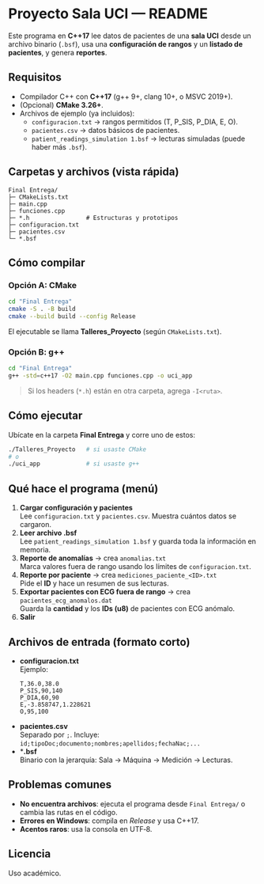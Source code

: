 # Proyecto Sala UCI — README

Este programa en **C++17** lee datos de pacientes de una **sala UCI** desde un archivo binario (`.bsf`), usa una **configuración de rangos** y un **listado de pacientes**, y genera **reportes**.

## Requisitos
- Compilador C++ con **C++17** (g++ 9+, clang 10+, o MSVC 2019+).
- (Opcional) **CMake 3.26+**.
- Archivos de ejemplo (ya incluidos):
  - `configuracion.txt` → rangos permitidos (T, P_SIS, P_DIA, E, O).
  - `pacientes.csv` → datos básicos de pacientes.
  - `patient_readings_simulation 1.bsf` → lecturas simuladas (puede haber más `.bsf`).

## Carpetas y archivos (vista rápida)
```
Final Entrega/
├─ CMakeLists.txt
├─ main.cpp
├─ funciones.cpp
├─ *.h                # Estructuras y prototipos
├─ configuracion.txt
├─ pacientes.csv
└─ *.bsf
```

## Cómo compilar

### Opción A: CMake
```bash
cd "Final Entrega"
cmake -S . -B build
cmake --build build --config Release
```
El ejecutable se llama **Talleres_Proyecto** (según `CMakeLists.txt`).

### Opción B: g++
```bash
cd "Final Entrega"
g++ -std=c++17 -O2 main.cpp funciones.cpp -o uci_app
```
> Si los headers (`*.h`) están en otra carpeta, agrega `-I<ruta>`.

## Cómo ejecutar
Ubícate en la carpeta **Final Entrega** y corre uno de estos:
```bash
./Talleres_Proyecto   # si usaste CMake
# o
./uci_app             # si usaste g++
```

## Qué hace el programa (menú)
1. **Cargar configuración y pacientes**  
   Lee `configuracion.txt` y `pacientes.csv`. Muestra cuántos datos se cargaron.
2. **Leer archivo .bsf**  
   Lee `patient_readings_simulation 1.bsf` y guarda toda la información en memoria.
3. **Reporte de anomalías** → crea `anomalias.txt`  
   Marca valores fuera de rango usando los límites de `configuracion.txt`.
4. **Reporte por paciente** → crea `mediciones_paciente_<ID>.txt`  
   Pide el **ID** y hace un resumen de sus lecturas.
5. **Exportar pacientes con ECG fuera de rango** → crea `pacientes_ecg_anomalos.dat`  
   Guarda la **cantidad** y los **IDs (u8)** de pacientes con ECG anómalo.
0. **Salir**

## Archivos de entrada (formato corto)
- **configuracion.txt**  
  Ejemplo:
  ```
  T,36.0,38.0
  P_SIS,90,140
  P_DIA,60,90
  E,-3.858747,1.228621
  O,95,100
  ```
- **pacientes.csv**  
  Separado por `;`. Incluye: `id;tipoDoc;documento;nombres;apellidos;fechaNac;...`
- ***.bsf**  
  Binario con la jerarquía: Sala → Máquina → Medición → Lecturas.

## Problemas comunes
- **No encuentra archivos**: ejecuta el programa desde `Final Entrega/` o cambia las rutas en el código.
- **Errores en Windows**: compila en *Release* y usa C++17.
- **Acentos raros**: usa la consola en UTF‑8.

## Licencia
Uso académico.
